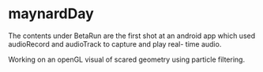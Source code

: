 maynardDay
==========

The contents under BetaRun are the first shot at an android app
which used audioRecord and audioTrack to capture and play real-
time audio. 

Working on an openGL visual of scared geometry using particle 
filtering. 
